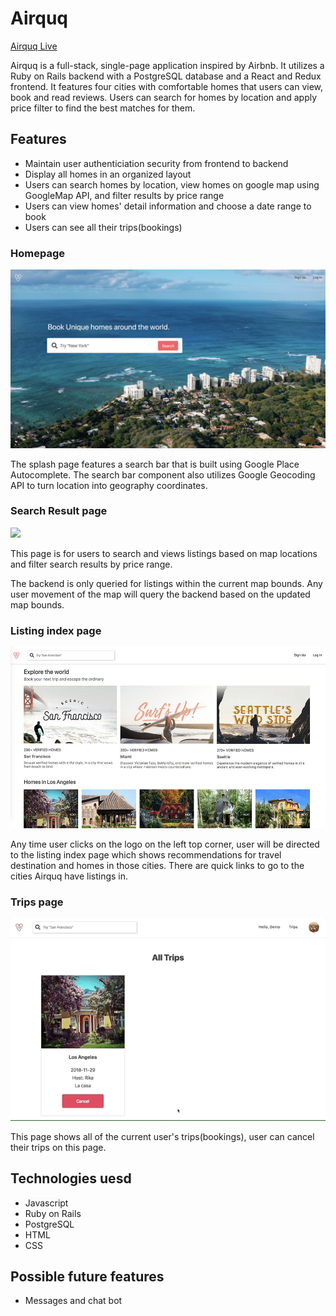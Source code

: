 # Airquq

[Airquq Live](https://airquq.herokuapp.com/)

Airquq is a full-stack, single-page application inspired by Airbnb. It utilizes a Ruby on Rails backend with a PostgreSQL database and a React and Redux frontend. It features four cities with comfortable homes that users can view, book and read reviews. Users can search for homes by location and apply price filter to find the best matches for them.

## Features

- Maintain user authenticiation security from frontend to backend
- Display all homes in an organized layout
- Users can search homes by location, view homes on google map using GoogleMap API, and filter results by price range
- Users can view homes' detail information and choose a date range to book
- Users can see all their trips(bookings)

### Homepage

![](homepage.jpg)

The splash page features a search bar that is built using Google Place Autocomplete. The search bar component also utilizes Google Geocoding API to turn location into geography coordinates.

### Search Result page

![](search.gif)

This page is for users to search and views listings based on map locations and filter search results by price range.

The backend is only queried for listings within the current map bounds. Any user movement of the map will query the backend based on the updated map bounds.

### Listing index page

![](index.jpg)

Any time user clicks on the logo on the left top corner, user will be directed to the listing index page which shows recommendations for travel destination and homes in those cities. There are quick links to go to the cities Airquq have listings in.

### Trips page

![](trips.gif)

This page shows all of the current user's trips(bookings), user can cancel their trips on this page.

## Technologies uesd
- Javascript
- Ruby on Rails
- PostgreSQL
- HTML
- CSS

## Possible future features
- Messages and chat bot